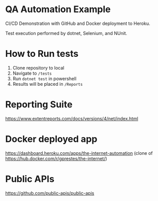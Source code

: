 # QA Automation Example
 
CI/CD Demonstration with GitHub and Docker deployment to Heroku.

Test execution performed by dotnet, Selenium, and NUnit.

# How to Run tests
1. Clone repository to local
2. Navigate to `/tests`
3. Run `dotnet test` in powershell
4. Results will be placed in `/Reports`

# Reporting Suite
https://www.extentreports.com/docs/versions/4/net/index.html

# Docker deployed app
https://dashboard.heroku.com/apps/the-internet-automation (clone of https://hub.docker.com/r/gprestes/the-internet/)

# Public APIs
https://github.com/public-apis/public-apis
